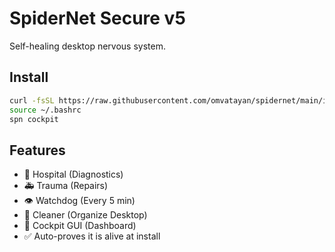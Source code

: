 # SpiderNet Secure v5
Self-healing desktop nervous system.

## Install
```bash
curl -fsSL https://raw.githubusercontent.com/omvatayan/spidernet/main/install.sh | bash
source ~/.bashrc
spn cockpit
```

## Features
- 🏥 Hospital (Diagnostics)
- 🚑 Trauma (Repairs)
- 👁️ Watchdog (Every 5 min)
- 🧹 Cleaner (Organize Desktop)
- 🌻 Cockpit GUI (Dashboard)
- ✅ Auto-proves it is alive at install
